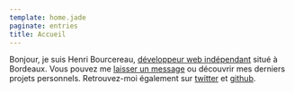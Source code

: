 ```yaml
---
template: home.jade
paginate: entries
title: Accueil
---
```


Bonjour, je suis Henri Bourcereau, [développeur web indépendant](/pages/freelance) situé à Bordeaux. Vous pouvez me [laisser un message](/pages/contact) ou découvrir mes derniers projets personnels. Retrouvez-moi également sur [twitter](http://twitter.com/mmai) et [github](http://github.com/mmai).

